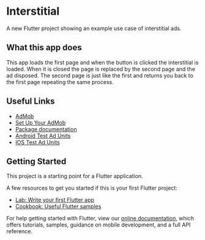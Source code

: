 # Interstitial

A new Flutter project showing an example use case of interstitial ads.

## What this app does
This app loads the first page and when the button is clicked the interstitial is loaded. When it is closed the page is replaced by the second page and the ad disposed. The second page is just like the first and returns you back to the first page repeating the same process.

## Useful Links
- [AdMob](https://apps.admob.com/signup/create-account)
- [Set Up Your AdMob](https://youtu.be/sXYbIEjGiJM?t=34)
- [Package documentation](https://pub.dev/packages/google_mobile_ads)
- [Android Test Ad Units](https://developers.google.com/admob/android/test-ads#sample%5C_ad%5C_units)
- [IOS Test Ad Units](https://developers.google.com/admob/ios/test-ads#demo%5C_ad%5C_units)

## Getting Started

This project is a starting point for a Flutter application.

A few resources to get you started if this is your first Flutter project:

- [Lab: Write your first Flutter app](https://flutter.dev/docs/get-started/codelab)
- [Cookbook: Useful Flutter samples](https://flutter.dev/docs/cookbook)

For help getting started with Flutter, view our
[online documentation](https://flutter.dev/docs), which offers tutorials,
samples, guidance on mobile development, and a full API reference.
